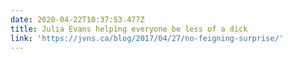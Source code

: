 ```yaml
---
date: 2020-04-22T10:37:53.477Z
title: Julia Evans helping everyone be less of a dick
link: 'https://jvns.ca/blog/2017/04/27/no-feigning-surprise/'
---
```


